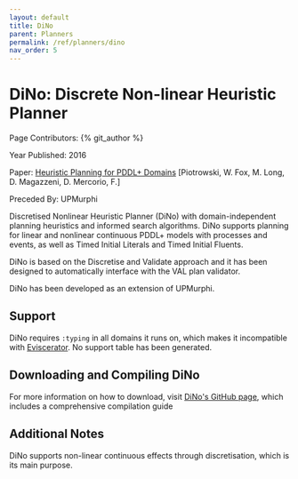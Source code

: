 ```yaml
---
layout: default
title: DiNo
parent: Planners
permalink: /ref/planners/dino
nav_order: 5
---
```

# DiNo: Discrete Non-linear Heuristic Planner

Page Contributors: {% git_author %}

Year Published: 2016

Paper: [Heuristic Planning for PDDL+ Domains](https://www.ijcai.org/Proceedings/16/Papers/455.pdf) [Piotrowski, W. Fox, M. Long, D. Magazzeni, D. Mercorio, F.]

Preceded By: UPMurphi

Discretised Nonlinear Heuristic Planner (DiNo) with domain-independent planning heuristics and informed search algorithms. DiNo supports planning for linear and nonlinear continuous PDDL+ models with processes and events, as well as Timed Initial Literals and Timed Initial Fluents.

DiNo is based on the Discretise and Validate approach and it has been designed to automatically interface with the VAL plan validator.

DiNo has been developed as an extension of UPMurphi.

## Support
DiNo requires `:typing` in all domains it runs on, which makes it incompatible with [Eviscerator](https://www.github.com/nergmada/eviscerator). No support table has been generated. 

## Downloading and Compiling DiNo
For more information on how to download, visit [DiNo's GitHub page](https://github.com/KCL-Planning/DiNo), which includes a comprehensive compilation guide

## Additional Notes
DiNo supports non-linear continuous effects through discretisation, which is its main purpose.